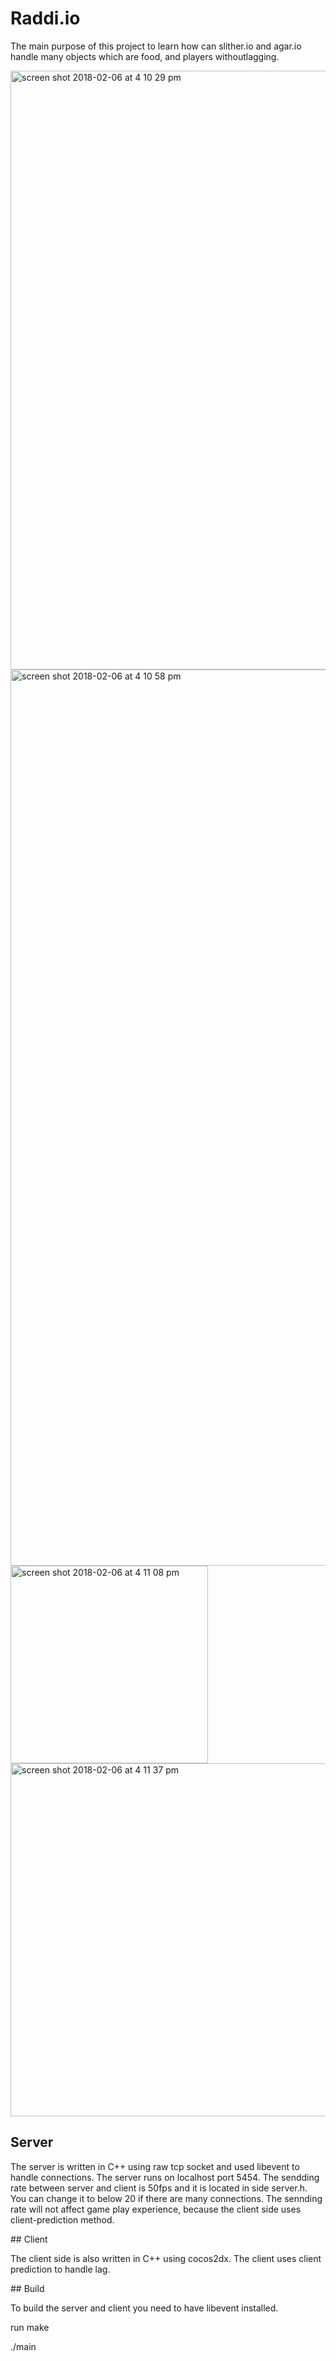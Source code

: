 # Raddi.io
<p>The main purpose of this project to learn how can slither.io and agar.io handle many objects which are food, and players withoutlagging.</p>
<img width="958" alt="screen shot 2018-02-06 at 4 10 29 pm" src="https://user-images.githubusercontent.com/16979642/35892073-76837562-0b5c-11e8-88b7-dbbe86d41e25.png">
<img width="1434" alt="screen shot 2018-02-06 at 4 10 58 pm" src="https://user-images.githubusercontent.com/16979642/35892074-769d0248-0b5c-11e8-930d-e002869f59aa.png">
<img width="316" alt="screen shot 2018-02-06 at 4 11 08 pm" src="https://user-images.githubusercontent.com/16979642/35892076-76b5e894-0b5c-11e8-94b7-ac7f5d720e36.png">
<img width="565" alt="screen shot 2018-02-06 at 4 11 37 pm" src="https://user-images.githubusercontent.com/16979642/35892077-76d05fd0-0b5c-11e8-9d77-3bc44ca718d7.png">

## Server 
<p>The server is written in C++ using raw tcp socket and used libevent to handle connections. The server runs on localhost port 
5454. The sendding rate between server and client is 50fps and it is located in side server.h. You can change it to below 
20 if there are many connections. The sennding rate will not affect game play experience, because the client side uses 
client-prediction method.</p> 
## Client
<p>
The client side is also written in C++ using cocos2dx. The client uses client prediction to handle lag.
</p>
## Build 
<p>To build the server and client you need to have libevent installed.</p>
<p>run make</p>
<p>./main</p>
